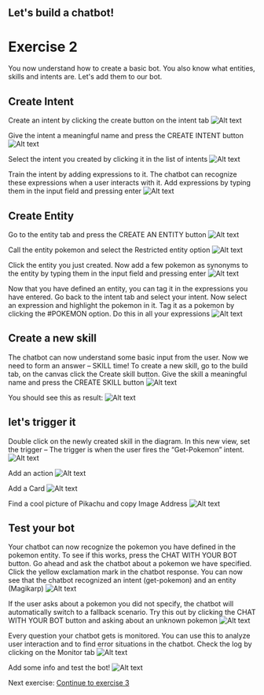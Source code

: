 ## Let's build a chatbot!
# Exercise 2 #

You now understand how to create a basic bot. You also know what entities, skills and intents are. Let's add them to our bot.

## Create Intent ##

Create an intent by clicking the create button on the intent tab
![Alt text](/../screenshots/part2/createIntent1.png?raw=true "")

Give the intent a meaningful name and press the CREATE INTENT button
![Alt text](/../screenshots/part2/Picture13.png?raw=true "")

Select the intent you created by clicking it in the list of intents
![Alt text](/../screenshots/part2/createExpressions1.png?raw=true "")

Train the intent by adding expressions to it. The chatbot can recognize these expressions when a user interacts with it. Add expressions by typing them in the input field and pressing enter
![Alt text](/../screenshots/part2/createExpressions2.png?raw=true "")


## Create Entity ##

Go to the entity tab and press the CREATE AN ENTITY button
![Alt text](/../screenshots/part2/createEntity1.png?raw=true "")

Call the entity pokemon and select the Restricted entity option
![Alt text](/../screenshots/part2/Picture16.png?raw=true "")

Click the entity you just created. Now add a few pokemon as synonyms to the entity by typing them in the input field and pressing enter
![Alt text](/../screenshots/part2/createEntity2.png?raw=true "")

Now that you have defined an entity, you can tag it in the expressions you have entered. Go back to the intent tab and select your intent. Now select an expression and highlight the pokemon in it. Tag it as a pokemon by clicking the #POKEMON option. Do this in all your expressions
![Alt text](/../screenshots/part2/tagExpressions1.png?raw=true "")

## Create a new skill ##

The chatbot can now understand some basic input from the user. Now we need to form an answer – SKILL time! 
To create a new skill, go to the build tab, on the canvas click the Create skill button. Give the skill a meaningful name and press the CREATE SKILL button
![Alt text](/../screenshots/part2/Picture22.png?raw=true "")

You should see this as result:
![Alt text](/../screenshots/part2/Picture23.png?raw=true "")

## let's trigger it ##


Double click on the newly created skill in the diagram.
In this new view, set the trigger – 
The trigger is when the user fires the “Get-Pokemon” intent.
![Alt text](/../screenshots/part2/Picture24.png?raw=true "")

Add an action
![Alt text](/../screenshots/part2/Picture25.png?raw=true "")



Add a Card
![Alt text](/../screenshots/part2/Picture26.png?raw=true "")



Find a cool picture of Pikachu and copy Image Address
![Alt text](/../screenshots/part2/Picture27.png?raw=true "")


## Test your bot ##
Your chatbot can now recognize the pokemon you have defined in the pokemon entity. To see if this works, press the CHAT WITH YOUR BOT button. Go ahead and ask the chatbot about a pokemon we have specified. Click the yellow exclamation mark in the chatbot response. You can now see that the chatbot recognized an intent (get-pokemon) and an entity (Magikarp)
![Alt text](/../screenshots/part2/test1.png?raw=true "")

If the user asks about a pokemon you did not specify, the chatbot will automatically switch to a fallback scenario. Try this out by clicking the CHAT WITH YOUR BOT button and asking about an unknown pokemon
![Alt text](/../screenshots/part2/test2.png?raw=true "")

Every question your chatbot gets is monitored. You can use this to analyze user interaction and to find error situations in the chatbot. Check the log by clicking on the Monitor tab
![Alt text](/../screenshots/part2/monitor1.png?raw=true "")

Add some info and test the bot!
![Alt text](/../screenshots/part2/Picture28.png?raw=true "")


Next exercise:
[Continue to exercise 3](/../Exercise-3/README.md)
